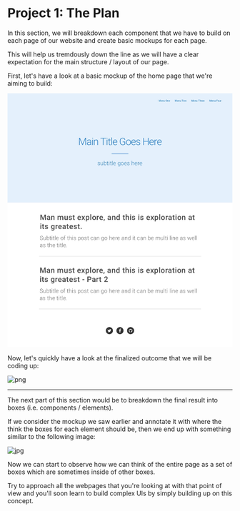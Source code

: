 # Project 1: The Plan

In this section, we will breakdown each component that we have to build on each page of our website and create basic mockups for each page. 

This will help us tremdously down the line as we will have a clear expectation for the main structure / layout of our page.

First, let's have a look at a basic mockup of the home page that we're aiming to build:

![](/assets/blog_00_home_mockup.jpg)

Now, let's quickly have a look at the finalized outcome that we will be coding up:

![png](https://cl.ly/130W2J1C3g3L/blog_01_home.png "final_result_1")

----

The next part of this section would be to breakdown the final result into boxes (i.e. components / elements).

If we consider the mockup we saw earlier and annotate it with where the think the boxes for each element should be, then we end up with something similar to the following image:

![jpg](https://cl.ly/3q0r2b0q3k3i/download/blog_00_home_mockup.jpg)

Now we can start to observe how we can think of the entire page as a set of boxes which are sometimes inside of other boxes.

Try to approach all the webpages that you're looking at with that point of view and you'll soon learn to build complex UIs by simply building up on this concept.